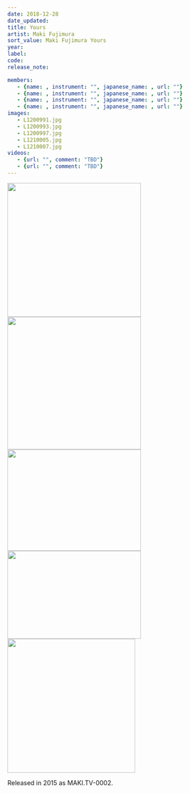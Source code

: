```yaml
---
date: 2018-12-28
date_updated: 
title: Yours
artist: Maki Fujimura
sort_value: Maki Fujimura Yours
year: 
label: 
code: 
release_note: 

members:
   - {name: , instrument: "", japanese_name: , url: ""}
   - {name: , instrument: "", japanese_name: , url: ""}
   - {name: , instrument: "", japanese_name: , url: ""}
   - {name: , instrument: "", japanese_name: , url: ""}
images: 
   - L1200991.jpg
   - L1200993.jpg
   - L1200997.jpg
   - L1210005.jpg
   - L1210007.jpg
videos: 
   - {url: "", comment: "TBD"}
   - {url: "", comment: "TBD"}
---
```

<a href="http://www.jjazzist.com/wp-content/uploads/2018/08/L1200991.jpg"><img class="alignnone size-medium wp-image-3485" src="http://www.jjazzist.com/wp-content/uploads/2018/08/L1200991-300x300.jpg" alt="" width="300" height="300" /></a> <a href="http://www.jjazzist.com/wp-content/uploads/2018/08/L1200993.jpg"><img class="alignnone size-medium wp-image-3486" src="http://www.jjazzist.com/wp-content/uploads/2018/08/L1200993-300x297.jpg" alt="" width="300" height="297" /></a> <a href="http://www.jjazzist.com/wp-content/uploads/2018/08/L1200997.jpg"><img class="alignnone size-medium wp-image-3487" src="http://www.jjazzist.com/wp-content/uploads/2018/08/L1200997-300x227.jpg" alt="" width="300" height="227" /></a> <a href="http://www.jjazzist.com/wp-content/uploads/2018/08/L1210005.jpg"><img class="alignnone size-medium wp-image-3488" src="http://www.jjazzist.com/wp-content/uploads/2018/08/L1210005-300x197.jpg" alt="" width="300" height="197" /></a> <a href="http://www.jjazzist.com/wp-content/uploads/2018/08/L1210007.jpg"><img class="alignnone size-medium wp-image-3489" src="http://www.jjazzist.com/wp-content/uploads/2018/08/L1210007-287x300.jpg" alt="" width="287" height="300" /></a>

Released in 2015 as MAKI.TV-0002.
